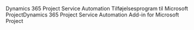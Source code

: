 <span data-ttu-id="20417-101">Dynamics 365 Project Service Automation Tilføjelsesprogram til Microsoft Project</span><span class="sxs-lookup"><span data-stu-id="20417-101">Dynamics 365 Project Service Automation Add-in for Microsoft Project</span></span>